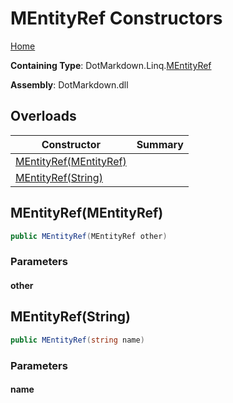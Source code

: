 # MEntityRef Constructors

[Home](../../../../README.md#_top)

**Containing Type**: DotMarkdown\.Linq\.[MEntityRef](../README.md#_top)

**Assembly**: DotMarkdown\.dll

## Overloads

| Constructor | Summary |
| ----------- | ------- |
| [MEntityRef(MEntityRef)](#DotMarkdown_Linq_MEntityRef__ctor_DotMarkdown_Linq_MEntityRef_) | |
| [MEntityRef(String)](#DotMarkdown_Linq_MEntityRef__ctor_System_String_) | |

## MEntityRef\(MEntityRef\) <a name="DotMarkdown_Linq_MEntityRef__ctor_DotMarkdown_Linq_MEntityRef_"></a>

```csharp
public MEntityRef(MEntityRef other)
```

### Parameters

#### other

## MEntityRef\(String\) <a name="DotMarkdown_Linq_MEntityRef__ctor_System_String_"></a>

```csharp
public MEntityRef(string name)
```

### Parameters

#### name

